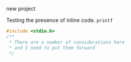 new project

Testing the presence of inline code. `printf`

```c
#include <stdio.h>
/**
 * There are a number of considerations here 
 * and I need to put them forward
 */
```
